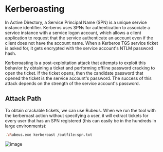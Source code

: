 # Kerberoasting
In Active Directory, a Service Principal Name (SPN) is a unique service instance identifier. Kerberos uses SPNs for authentication to associate a service instance with a service logon account, which allows a client application to request that the service authenticate an account even if the client does not have the account name. When a Kerberos TGS service ticket is asked for, it gets encrypted with the service account's NTLM password hash.

Kerberoasting is a post-exploitation attack that attempts to exploit this behavior by obtaining a ticket and performing offline password cracking to open the ticket. If the ticket opens, then the candidate password that opened the ticket is the service account's password. The success of this attack depends on the strength of the service account's password. 

## Attack Path
To obtain crackable tickets, we can use Rubeus. When we run the tool with the kerberoast action without specifying a user, it will extract tickets for every user that has an SPN registered (this can easily be in the hundreds in large environments):
```bash
.\Rubeus.exe kerberoast /outfile:spn.txt
```
![image](https://github.com/offensivecyber03/Windows-Attack-Defense/assets/71892943/0a448eea-f2cf-4d08-8d37-1a8524a5cd8b)
